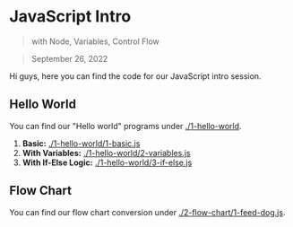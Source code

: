 # JavaScript Intro

> with Node, Variables, Control Flow

> September 26, 2022

Hi guys, here you can find the code for our JavaScript intro session.

## Hello World

You can find our "Hello world" programs under [./1-hello-world](./1-hello-world).

1. **Basic:** [./1-hello-world/1-basic.js](./1-hello-world/1-basic.js)
1. **With Variables:** [./1-hello-world/2-variables.js](./1-hello-world/2-variables.js)
1. **With If-Else Logic:** [./1-hello-world/3-if-else.js](./1-hello-world/3-if-else.js)

## Flow Chart

You can find our flow chart conversion under [./2-flow-chart/1-feed-dog.js](./2-flow-chart/1-feed-dog.js).
